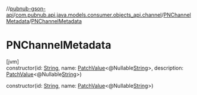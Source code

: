 //[pubnub-gson-api](../../../index.md)/[com.pubnub.api.java.models.consumer.objects_api.channel](../index.md)/[PNChannelMetadata](index.md)/[PNChannelMetadata](-p-n-channel-metadata.md)

# PNChannelMetadata

[jvm]\
constructor(id: [String](https://docs.oracle.com/javase/8/docs/api/java/lang/String.html), name: [PatchValue](../../../../../pubnub-kotlin/pubnub-kotlin-api/pubnub-kotlin-api/com.pubnub.api.utils/-patch-value/index.md)&lt;@Nullable[String](https://docs.oracle.com/javase/8/docs/api/java/lang/String.html)&gt;, description: [PatchValue](../../../../../pubnub-kotlin/pubnub-kotlin-api/pubnub-kotlin-api/com.pubnub.api.utils/-patch-value/index.md)&lt;@Nullable[String](https://docs.oracle.com/javase/8/docs/api/java/lang/String.html)&gt;)

constructor(id: [String](https://docs.oracle.com/javase/8/docs/api/java/lang/String.html), name: [PatchValue](../../../../../pubnub-kotlin/pubnub-kotlin-api/pubnub-kotlin-api/com.pubnub.api.utils/-patch-value/index.md)&lt;@Nullable[String](https://docs.oracle.com/javase/8/docs/api/java/lang/String.html)&gt;)

